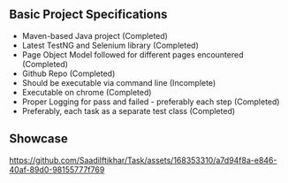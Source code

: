 ## Basic Project Specifications
* Maven-based Java project (Completed)
* Latest TestNG and Selenium library (Completed)
* Page Object Model followed for different pages encountered (Completed)
* Github Repo (Completed)
* Should be executable via command line (Incomplete)
* Executable on chrome (Completed)
* Proper Logging for pass and failed - preferably each step (Completed)
* Preferably, each task as a separate test class (Completed)

## Showcase
https://github.com/SaadiIftikhar/Task/assets/168353310/a7d94f8a-e846-40af-89d0-98155777f769

